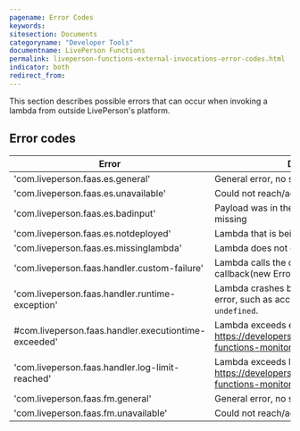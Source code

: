 ```yaml
---
pagename: Error Codes
keywords:
sitesection: Documents
categoryname: "Developer Tools"
documentname: LivePerson Functions
permalink: liveperson-functions-external-invocations-error-codes.html
indicator: both
redirect_from:
---
```


This section describes possible errors that can occur when invoking a lambda from outside LivePerson's platform.

## Error codes

| Error                                               | Description                                                                                                     |
|-----------------------------------------------------|-----------------------------------------------------------------------------------------------------------------|
| 'com.liveperson.faas.es.general'                    | General error, no specific reason                                                                               |
| 'com.liveperson.faas.es.unavailable'                | Could not reach/access remote system                                                                            |
| 'com.liveperson.faas.es.badinput'                   | Payload was in the wrong format or value was missing                                                            |
| 'com.liveperson.faas.es.notdeployed'                | Lambda that is being invoked, is not deployed                                                                   |
| 'com.liveperson.faas.es.missinglambda'              | Lambda does not exist                                                                                           |
| 'com.liveperson.faas.handler.custom-failure'        | Lambda calls the callback with an Error like callback(new Error('whoops'), null)                                |
| 'com.liveperson.faas.handler.runtime-exception'     | Lambda crashes because of implementation error, such as accessing a variable that is `undefined`.               |
| #com.liveperson.faas.handler.executiontime-exceeded' | Lambda exceeds execution time (see https://developers.liveperson.com/liveperson-functions-monitoring-logs.html) |
| 'com.liveperson.faas.handler.log-limit-reached'     | Lambda exceeds log limits (see https://developers.liveperson.com/liveperson-functions-monitoring-logs.html)      |
| 'com.liveperson.faas.fm.general'                    | General error, no specific reason                                                                               |
| 'com.liveperson.faas.fm.unavailable'                | Could not reach/access remote system                                                                            |
